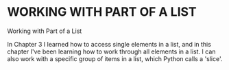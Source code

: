 # WORKING WITH PART OF A LIST

Working with Part of a List

In Chapter 3 I learned how to access single elements in a list, and in this chapter I've been learning how to work through all elements in a list. I can also work with a specific group of items in a list, which Python calls a 'slice'.